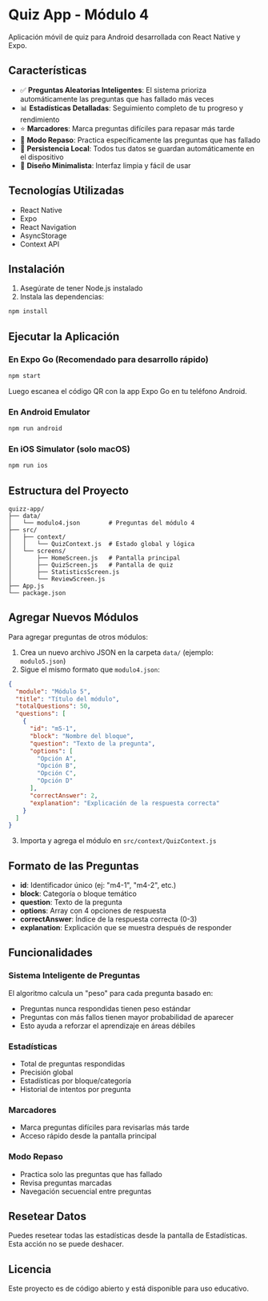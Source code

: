 # Quiz App - Módulo 4

Aplicación móvil de quiz para Android desarrollada con React Native y Expo.

## Características

- ✅ **Preguntas Aleatorias Inteligentes**: El sistema prioriza automáticamente las preguntas que has fallado más veces
- 📊 **Estadísticas Detalladas**: Seguimiento completo de tu progreso y rendimiento
- ⭐ **Marcadores**: Marca preguntas difíciles para repasar más tarde
- 🔄 **Modo Repaso**: Practica específicamente las preguntas que has fallado
- 💾 **Persistencia Local**: Todos tus datos se guardan automáticamente en el dispositivo
- 🎨 **Diseño Minimalista**: Interfaz limpia y fácil de usar

## Tecnologías Utilizadas

- React Native
- Expo
- React Navigation
- AsyncStorage
- Context API

## Instalación

1. Asegúrate de tener Node.js instalado
2. Instala las dependencias:

```bash
npm install
```

## Ejecutar la Aplicación

### En Expo Go (Recomendado para desarrollo rápido)

```bash
npm start
```

Luego escanea el código QR con la app Expo Go en tu teléfono Android.

### En Android Emulator

```bash
npm run android
```

### En iOS Simulator (solo macOS)

```bash
npm run ios
```

## Estructura del Proyecto

```
quizz-app/
├── data/
│   └── modulo4.json        # Preguntas del módulo 4
├── src/
│   ├── context/
│   │   └── QuizContext.js  # Estado global y lógica
│   └── screens/
│       ├── HomeScreen.js   # Pantalla principal
│       ├── QuizScreen.js   # Pantalla de quiz
│       ├── StatisticsScreen.js
│       └── ReviewScreen.js
├── App.js
└── package.json
```

## Agregar Nuevos Módulos

Para agregar preguntas de otros módulos:

1. Crea un nuevo archivo JSON en la carpeta `data/` (ejemplo: `modulo5.json`)
2. Sigue el mismo formato que `modulo4.json`:

```json
{
  "module": "Módulo 5",
  "title": "Título del módulo",
  "totalQuestions": 50,
  "questions": [
    {
      "id": "m5-1",
      "block": "Nombre del bloque",
      "question": "Texto de la pregunta",
      "options": [
        "Opción A",
        "Opción B",
        "Opción C",
        "Opción D"
      ],
      "correctAnswer": 2,
      "explanation": "Explicación de la respuesta correcta"
    }
  ]
}
```

3. Importa y agrega el módulo en `src/context/QuizContext.js`

## Formato de las Preguntas

- **id**: Identificador único (ej: "m4-1", "m4-2", etc.)
- **block**: Categoría o bloque temático
- **question**: Texto de la pregunta
- **options**: Array con 4 opciones de respuesta
- **correctAnswer**: Índice de la respuesta correcta (0-3)
- **explanation**: Explicación que se muestra después de responder

## Funcionalidades

### Sistema Inteligente de Preguntas
El algoritmo calcula un "peso" para cada pregunta basado en:
- Preguntas nunca respondidas tienen peso estándar
- Preguntas con más fallos tienen mayor probabilidad de aparecer
- Esto ayuda a reforzar el aprendizaje en áreas débiles

### Estadísticas
- Total de preguntas respondidas
- Precisión global
- Estadísticas por bloque/categoría
- Historial de intentos por pregunta

### Marcadores
- Marca preguntas difíciles para revisarlas más tarde
- Acceso rápido desde la pantalla principal

### Modo Repaso
- Practica solo las preguntas que has fallado
- Revisa preguntas marcadas
- Navegación secuencial entre preguntas

## Resetear Datos

Puedes resetear todas las estadísticas desde la pantalla de Estadísticas. Esta acción no se puede deshacer.

## Licencia

Este proyecto es de código abierto y está disponible para uso educativo.
